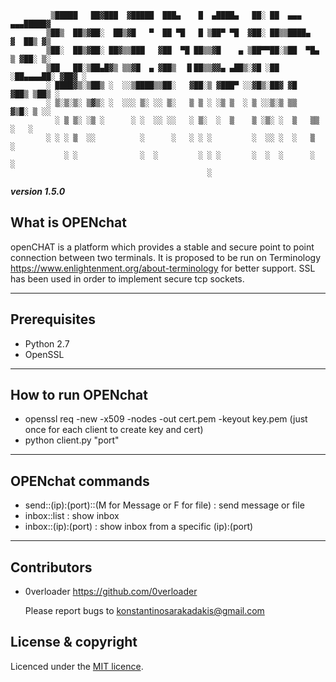         
```
         ▒█████   ██▓███  ▓█████  ███▄    █  ▄████▄   ██░ ██  ▄▄▄     ▄▄▄█████▓
        ▒██▒  ██▒▓██░  ██▒▓█   ▀  ██ ▀█   █ ▒██▀ ▀█  ▓██░ ██▒▒████▄   ▓  ██▒ ▓▒
        ▒██░  ██▒▓██░ ██▓▒▒███   ▓██  ▀█ ██▒▒▓█    ▄ ▒██▀▀██░▒██  ▀█▄ ▒ ▓██░ ▒░
        ▒██   ██░▒██▄█▓▒ ▒▒▓█  ▄ ▓██▒  ▐▌██▒▒▓▓▄ ▄██▒░▓█ ░██ ░██▄▄▄▄██░ ▓██▓ ░ 
        ░ ████▓▒░▒██▒ ░  ░░▒████▒▒██░   ▓██░▒ ▓███▀ ░░▓█▒░██▓ ▓█   ▓██▒ ▒██▒ ░ 
        ░ ▒░▒░▒░ ▒▓▒░ ░  ░░░ ▒░ ░░ ▒░   ▒ ▒ ░ ░▒ ▒  ░ ▒ ░░▒░▒ ▒▒   ▓▒█░ ▒ ░░   
          ░ ▒ ▒░ ░▒ ░      ░ ░  ░░ ░░   ░ ▒░  ░  ▒    ▒ ░▒░ ░  ▒   ▒▒ ░   ░    
        ░ ░ ░ ▒  ░░          ░      ░   ░ ░ ░         ░  ░░ ░  ░   ▒    ░      
            ░ ░              ░  ░         ░ ░ ░       ░  ░  ░      ░  ░        
                                            ░                                  
```
***version 1.5.0***

What is OPENchat
---

openCHAT is a platform which provides a stable and secure point to point connection between two terminals. It is proposed to be run on Terminology <https://www.enlightenment.org/about-terminology> for better support. SSL has been used in order to implement secure tcp sockets.

---


Prerequisites
---
- Python 2.7
- OpenSSL

---


How to run OPENchat
---
- openssl req -new -x509 -nodes -out cert.pem -keyout key.pem (just once for each client to create key and cert)
- python client.py "port"
---

OPENchat commands
---

- send::(ip):(port)::(M for Message or F for file)  : send message or file
- inbox::list  : show inbox
- inbox::(ip):(port)  : show inbox from a specific (ip):(port)

---

Contributors
---

- 0verloader <https://github.com/0verloader>

  Please report bugs to <konstantinosarakadakis@gmail.com>

License & copyright
---
Licenced under the [MIT licence](LICENSE).
